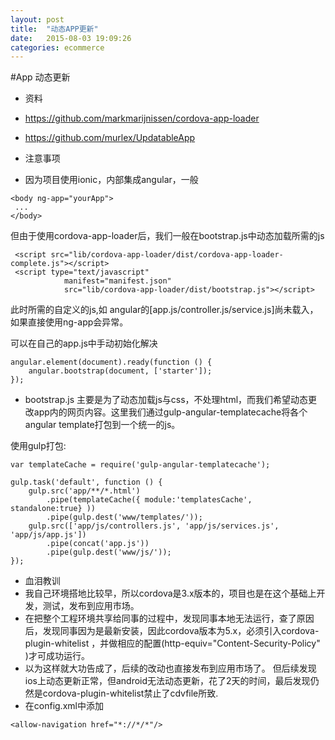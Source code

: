 ```yaml
---
layout: post
title:  "动态APP更新"
date:   2015-08-03 19:09:26
categories: ecommerce
---
```


#App 动态更新
* 资料
 * https://github.com/markmarijnissen/cordova-app-loader
 * https://github.com/murlex/UpdatableApp


* 注意事项
 * 因为项目使用ionic，内部集成angular，一般

```
<body ng-app="yourApp">
 ...
</body>
```
 但由于使用cordova-app-loader后，我们一般在bootstrap.js中动态加载所需的js
 
```
 <script src="lib/cordova-app-loader/dist/cordova-app-loader-complete.js"></script>
 <script type="text/javascript"
            manifest="manifest.json"
            src="lib/cordova-app-loader/dist/bootstrap.js"></script>
```
 
 此时所需的自定义的js,如 angular的[app.js/controller.js/service.js]尚未载入，如果直接使用ng-app会异常。 
 
 可以在自己的app.js中手动初始化解决

``` 
angular.element(document).ready(function () {
    angular.bootstrap(document, ['starter']);
});
```

 * bootstrap.js 主要是为了动态加载js与css，不处理html，而我们希望动态更改app内的网页内容。这里我们通过gulp-angular-templatecache将各个angular template打包到一个统一的js。
 
 使用gulp打包:

```
var templateCache = require('gulp-angular-templatecache');

gulp.task('default', function () {
    gulp.src('app/**/*.html')
        .pipe(templateCache({ module:'templatesCache', standalone:true} ))
        .pipe(gulp.dest('www/templates/'));
    gulp.src(['app/js/controllers.js', 'app/js/services.js', 'app/js/app.js'])
        .pipe(concat('app.js'))
        .pipe(gulp.dest('www/js/'));
});
```

* 血泪教训
 * 我自己环境搭地比较早，所以cordova是3.x版本的，项目也是在这个基础上开发，测试，发布到应用市场。
 * 在把整个工程环境共享给同事的过程中，发现同事本地无法运行，查了原因后，发现同事因为是最新安装，因此cordova版本为5.x，必须引入cordova-plugin-whitelist ，并做相应的配置(http-equiv="Content-Security-Policy" )才可成功运行。
 * 以为这样就大功告成了，后续的改动也直接发布到应用市场了。 但后续发现ios上动态更新正常，但android无法动态更新，花了2天的时间，最后发现仍然是cordova-plugin-whitelist禁止了cdvfile所致.
 *  在config.xml中添加

```
<allow-navigation href="*://*/*"/>
```

